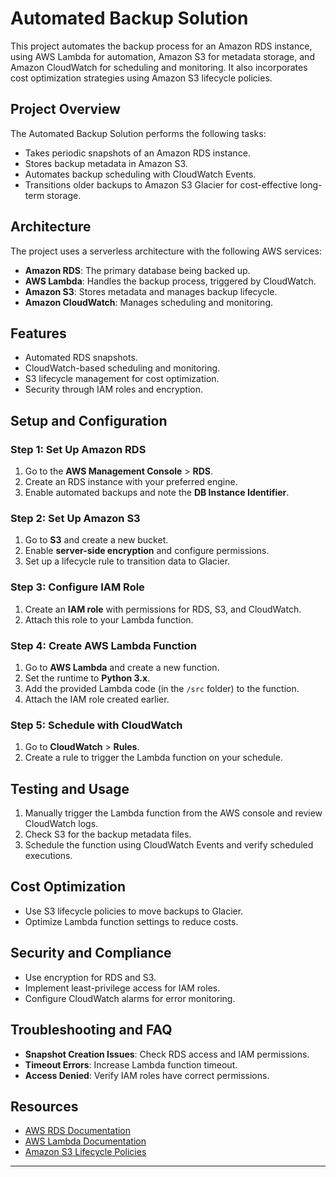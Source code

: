 # Automated Backup Solution

This project automates the backup process for an Amazon RDS instance, using AWS Lambda for automation, Amazon S3 for metadata storage, and Amazon CloudWatch for scheduling and monitoring. It also incorporates cost optimization strategies using Amazon S3 lifecycle policies.

## Project Overview
The Automated Backup Solution performs the following tasks:
- Takes periodic snapshots of an Amazon RDS instance.
- Stores backup metadata in Amazon S3.
- Automates backup scheduling with CloudWatch Events.
- Transitions older backups to Amazon S3 Glacier for cost-effective long-term storage.

## Architecture
The project uses a serverless architecture with the following AWS services:
- **Amazon RDS**: The primary database being backed up.
- **AWS Lambda**: Handles the backup process, triggered by CloudWatch.
- **Amazon S3**: Stores metadata and manages backup lifecycle.
- **Amazon CloudWatch**: Manages scheduling and monitoring.

## Features
- Automated RDS snapshots.
- CloudWatch-based scheduling and monitoring.
- S3 lifecycle management for cost optimization.
- Security through IAM roles and encryption.

## Setup and Configuration

### Step 1: Set Up Amazon RDS
1. Go to the **AWS Management Console** > **RDS**.
2. Create an RDS instance with your preferred engine.
3. Enable automated backups and note the **DB Instance Identifier**.

### Step 2: Set Up Amazon S3
1. Go to **S3** and create a new bucket.
2. Enable **server-side encryption** and configure permissions.
3. Set up a lifecycle rule to transition data to Glacier.

### Step 3: Configure IAM Role
1. Create an **IAM role** with permissions for RDS, S3, and CloudWatch.
2. Attach this role to your Lambda function.

### Step 4: Create AWS Lambda Function
1. Go to **AWS Lambda** and create a new function.
2. Set the runtime to **Python 3.x**.
3. Add the provided Lambda code (in the `/src` folder) to the function.
4. Attach the IAM role created earlier.

### Step 5: Schedule with CloudWatch
1. Go to **CloudWatch** > **Rules**.
2. Create a rule to trigger the Lambda function on your schedule.

## Testing and Usage
1. Manually trigger the Lambda function from the AWS console and review CloudWatch logs.
2. Check S3 for the backup metadata files.
3. Schedule the function using CloudWatch Events and verify scheduled executions.

## Cost Optimization
- Use S3 lifecycle policies to move backups to Glacier.
- Optimize Lambda function settings to reduce costs.

## Security and Compliance
- Use encryption for RDS and S3.
- Implement least-privilege access for IAM roles.
- Configure CloudWatch alarms for error monitoring.

## Troubleshooting and FAQ
- **Snapshot Creation Issues**: Check RDS access and IAM permissions.
- **Timeout Errors**: Increase Lambda function timeout.
- **Access Denied**: Verify IAM roles have correct permissions.

## Resources
- [AWS RDS Documentation](https://docs.aws.amazon.com/rds/)
- [AWS Lambda Documentation](https://docs.aws.amazon.com/lambda/)
- [Amazon S3 Lifecycle Policies](https://docs.aws.amazon.com/AmazonS3/latest/userguide/lifecycle-configuration-examples.html)

---

